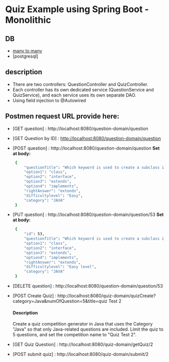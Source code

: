 # Quiz Example using Spring Boot - Monolithic

## DB
- [many to many](#manyToMany)
- [postgresql]

## description
- There are two controllers: QuestionController and QuizController.
- Each controller has its own dedicated service (QuestionService and QuizService), and each service uses its own separate DAO.
- Using field injection to @Autowired

## Postmen request URL provide here:
- [GET question] : http://localhost:8080/question-domain/question
- [GET Question by ID] : [http://localhost:8080/question-domain/question](http://localhost:8080/question-domain/question/Java)
- [POST question] : http://localhost:8080/question-domain/question
  **Set at body:**
   ```bash
    {
        "questionTitle": "Which keyword is used to create a subclass in JavaTest?",
        "option1": "class",
        "option2": "interface",
        "option3": "extends",
        "option4": "implements",
        "rightAnswer": "extends",
        "difficultylevel": "Easy",
        "category": "JAVA"
    }
   ```
- [PUT question] : http://localhost:8080/question-domain/question/53
   **Set at body:**
   ```bash
    {
        "id": 53,
        "questionTitle": "Which keyword is used to create a subclass in JavaTest?",
        "option1": "class",
        "option2": "interface",
        "option3": "extends",
        "option4": "implements",
        "rightAnswer": "extends",
        "difficultylevel": "Easy level",
        "category": "JAVA"
    }
   ```
- [DELETE question] : http://localhost:8080/question-domain/question/53
- [POST Create Quiz] : http://localhost:8080/quiz-domain/quizCreate?category=Java&numOfQuestion=5&title=quiz Test 2
  
  #### Description
  Create a quiz competition generator in Java that uses the Category "Java" so that only Java-related questions are included. Limit the quiz to 5 questions, and set the competition name to "Quiz Test 2".
  
- [GET Quiz Question] : http://localhost:8080/quiz-domain/getQuiz/2
- [POST submit quiz] : http://localhost:8080/quiz-domain/submit/2
